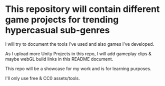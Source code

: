 # This repository will contain different game projects for trending hypercasual sub-genres

I will try to document the tools I've used and also games I've developed. 

As I upload more Unity Projects in this repo, I will add gameplay clips & maybe webGL build links in this README document. 

This repo will be a showcase for my work and is for learning purposes. 

I'll only use free & CC0 assets/tools.